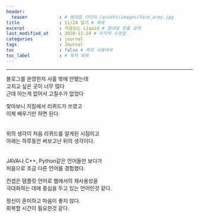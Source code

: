 ```yaml
---
header:
  teaser            : # 썸네일 이미지 /assets/images/face_army.jpg
title               : 11/24 일기 # 제목
excerpt             : 처음보는 Liquid # 썸네일 한줄 요약
last_modified_at    : 2020-11-24 # 마지막 수정일
categories          : journal
tags                : Journal
toc                 : false # 목차 사용여부
toc_label           : # 목차 제목
---
```

---

블로그를 운영한지 사흘 밖에 안됐는데  
고치고 싶은 곳이 너무 많다  
근데 아는게 없어서 고칠수가 없었다  

찾아보니 지킬에서 리퀴드가 쓰였고  
이제 배우기만 하면 된다.  
<br><br>
위의 생각이 처음 리퀴드를 알게된 시점이고  
아래는 하루동안 써보고난 뒤의 생각이다.  
<br><br>
JAVA나 C++, Python같은 언어들만 보다가  
처음으로 조금 다른 언어를 경험했다.  

컨셉은 템플릿 언어로 웹에서의 재사용성을  
극대화하는 데에 중심을 두고 있는 언어인것 같다.  

정신이 혼미하고 마음이 좋지 않다.  
회복할 시간이 필요한것 같다.  